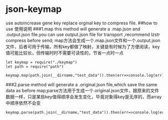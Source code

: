 # json-keymap
use autoincrease gene key replace orginal key to compress file.
##how to use 使用说明
###1.map this method will generate a .map.json and .output.json file.you can use output.json file for transport ,recommend lzstr compress before send; map方法会生成一个.map.json文件和一个.output.json文件，后者可用于传输，所有key都做了映射，关键是有时候为了方便阅读，key值可能比较长，但传输时时不需要可读性的，节省一点时一点
```
let keymap = require("./keymap")
let path = require("path")
 keymap.map(path.join(__dirname,"test_data")).then(err=>console.log(err))
```
###2.parse method will generate a .original.json file,which save the same data as before map;parse方法用于生成一个.original.json文件，跟原来的文件数据一样，只是某些key值得顺序会发生变化，毕竟对象得key是无序的，而array中顺序依然不会变
```
keymap.parse(path.join(__dirname,"test_data")).then(err=>console.log(err))
